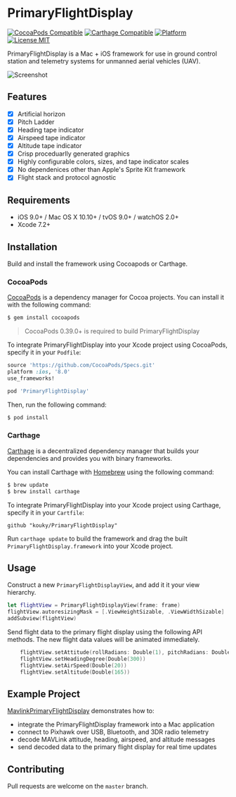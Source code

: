 # PrimaryFlightDisplay

[![CocoaPods Compatible](https://img.shields.io/cocoapods/v/PrimaryFlightDisplay.svg?style=flat-square)](https://cocoapods.org/pods/PrimaryFlightDisplay)
[![Carthage Compatible](https://img.shields.io/badge/Carthage-compatible-4BC51D.svg?style=flat-square)](https://github.com/Carthage/Carthage)
[![Platform](https://img.shields.io/cocoapods/p/PrimaryFlightDisplay.svg?style=flat-square)](http://cocoadocs.org/docsets/PrimaryFlightDisplay)
[![License MIT](https://img.shields.io/badge/license-MIT-blue.svg?style=flat-square)](https://github.com/kouky/MavlinkPrimaryFlightDisplay/blob/master/LICENSE)


PrimaryFlightDisplay is a Mac + iOS framework for use in ground control station and telemetry systems for unmanned aerial vehicles (UAV).

![Screenshot](http://kouky.org/assets/primary-flight-display/default-screenshot.png)

## Features

- [x] Artificial horizon
- [x] Pitch Ladder
- [x] Heading tape indicator
- [x] Airspeed tape indicator
- [x] Altitude tape indicator
- [x] Crisp proceduarlly generated graphics
- [x] Highly configurable colors, sizes, and tape indicator scales
- [x] No dependenices other than Apple's Sprite Kit framework
- [x] Flight stack and protocol agnostic

## Requirements

- iOS 9.0+ / Mac OS X 10.10+ / tvOS 9.0+ / watchOS 2.0+
- Xcode 7.2+

## Installation

Build and install the framework using Cocoapods or Carthage.

### CocoaPods

[CocoaPods](http://cocoapods.org) is a dependency manager for Cocoa projects. You can install it with the following command:

```bash
$ gem install cocoapods
```

> CocoaPods 0.39.0+ is required to build PrimaryFlightDisplay

To integrate PrimaryFlightDisplay into your Xcode project using CocoaPods, specify it in your `Podfile`:

```ruby
source 'https://github.com/CocoaPods/Specs.git'
platform :ios, '8.0'
use_frameworks!

pod 'PrimaryFlightDisplay'
```

Then, run the following command:

```bash
$ pod install
```

### Carthage

[Carthage](https://github.com/Carthage/Carthage) is a decentralized dependency manager that builds your dependencies and provides you with binary frameworks.

You can install Carthage with [Homebrew](http://brew.sh/) using the following command:

```bash
$ brew update
$ brew install carthage
```

To integrate PrimaryFlightDisplay into your Xcode project using Carthage, specify it in your `Cartfile`:

```ogdl
github "kouky/PrimaryFlightDisplay"
```

Run `carthage update` to build the framework and drag the built `PrimaryFlightDisplay.framework` into your Xcode project.

## Usage

Construct a new `PrimaryFlightDisplayView`, and add it it your view hierarchy.


```swift
let flightView = PrimaryFlightDisplayView(frame: frame)
flightView.autoresizingMask = [.ViewHeightSizable, .ViewWidthSizable]
addSubview(flightView)
```

Send flight data to the primary flight display using the following API methods. The new flight data values will be animated immediately.

```swift
    flightView.setAttitude(rollRadians: Double(1), pitchRadians: Double(1.5))
    flightView.setHeadingDegree(Double(300))
    flightView.setAirSpeed(Double(20))
    flightView.setAltitude(Double(165))
```

## Example Project

[MavlinkPrimaryFlightDisplay](https://github.com/kouky/MavlinkPrimaryFlightDisplay) demonstrates how to:
- integrate the PrimaryFlightDisplay framework into a Mac application
- connect to Pixhawk over USB, Bluetooth, and 3DR radio telemetry
- decode MAVLink attitude, heading, airspeed, and altitude messages
- send decoded data to the primary flight display for real time updates


## Contributing

Pull requests are welcome on the `master` branch.
